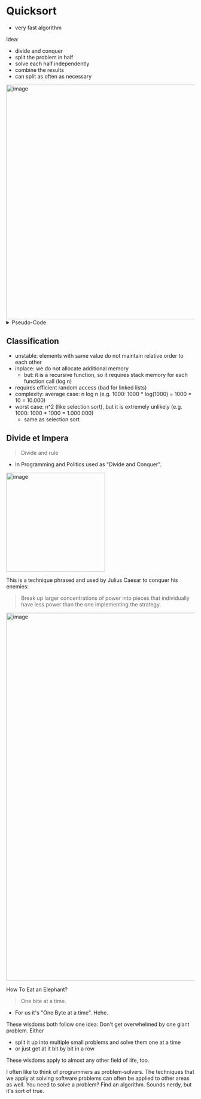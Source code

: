# Quicksort
- very fast algorithm

Idea:
- divide and conquer
- split the problem in half
- solve each half independently
- combine the results
- can split as often as necessary

<img width="626" alt="image" src="https://user-images.githubusercontent.com/7360266/150951414-d539f23f-a025-486b-a123-3a4ffccda763.png">

<details>
  <summary>Pseudo-Code</summary>

```
procedure quicksort(list, low, high)
    if low <= high then
        partitionIndex := partition(list, low, high)
        quicksort(list, low, partitionIndex - 1)
        quicksort(list, partitionIndex + 1, high)
    end if
end procedure

procedure partition(list, low, high)
    pivotValue := list[high] // could be replaced by alternative pivot selection methods
    partitionIndex := low
    for j := partitionIndex to high - 1 do
        if list[j] < pivotValue then
            swap list[partitionIndex] with list[j]
            partitionIndex++
        end if
    end for
    swap list[partitionIndex] with list[high]
    return partitionIndex
end procedure
```

</details>

## Classification
- unstable: elements with same value do not maintain relative order to each other
- inplace: we do not allocate additional memory
  - but: it is a recursive function, so it requires stack memory for each function call (log n)
- requires efficient random access (bad for linked lists)
- complexity: average case: n log n (e.g. 1000: 1000 * log(1000) = 1000 * 10 = 10.000)
- worst case: n^2 (like selection sort), but it is extremely unlikely (e.g. 1000: 1000 * 1000 = 1.000.000)
  - same as selection sort

## Divide et Impera
> Divide and rule
- In Programming and Politics used as "Divide and Conquer".

<img width="264" alt="image" src="https://user-images.githubusercontent.com/7360266/150950995-a8964711-0085-4305-9925-a2e796e49925.png">


This is a technique phrased and used by Julius Caesar to conquer his enemies:
> Break up larger concentrations of power into pieces that individually have less power than the one implementing the strategy.

<img width="983" alt="image" src="https://user-images.githubusercontent.com/7360266/150951168-c584d386-3678-408c-bbbc-028e7e44964b.png">


How To Eat an Elephant?
> One bite at a time.
- For us it's "One Byte at a time". Hehe.

These wisdoms both follow one idea: Don't get overwhelmed by one giant problem. Either 
- split it up into multiple small problems and solve them one at a time
- or just get at it bit by bit in a row

These wisdoms apply to almost any other field of life, too.

I often like to think of programmers as problem-solvers. The techniques that we apply at solving software problems can often be applied to other areas as well. You need to solve a problem? Find an algorithm. Sounds nerdy, but it's sort of true.

